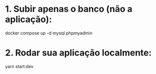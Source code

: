 # 1. Subir apenas o banco (não a aplicação):

docker compose up -d mysql phpmyadmin

# 2. Rodar sua aplicação localmente:

yarn start:dev
